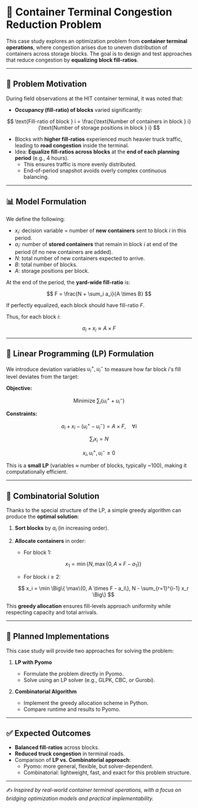 # 🚢 Container Terminal Congestion Reduction Problem

This case study explores an optimization problem from **container terminal operations**, where congestion arises due to uneven distribution of containers across storage blocks. The goal is to design and test approaches that reduce congestion by **equalizing block fill-ratios**.

---

## 📌 Problem Motivation

During field observations at the HIT container terminal, it was noted that:

- **Occupancy (fill-ratio) of blocks** varied significantly:

$$
\text{Fill-ratio of block } i = \frac{\text{Number of containers in block } i}{\text{Number of storage positions in block } i}
$$

- Blocks with **higher fill-ratios** experienced much heavier truck traffic, leading to **road congestion** inside the terminal.  
- Idea: **Equalize fill-ratios across blocks** at the **end of each planning period** (e.g., 4 hours).  
  - This ensures traffic is more evenly distributed.  
  - End-of-period snapshot avoids overly complex continuous balancing.

---

## 📊 Model Formulation

We define the following:

- $x_i$: decision variable = number of **new containers** sent to block $i$ in this period.  
- $a_i$: number of **stored containers** that remain in block $i$ at end of the period (if no new containers are added).  
- $N$: total number of new containers expected to arrive.  
- $B$: total number of blocks.  
- $A$: storage positions per block.  

At the end of the period, the **yard-wide fill-ratio** is:

$$
F = \frac{N + \sum_i a_i}{A \times B}
$$

If perfectly equalized, each block should have fill-ratio $F$.  

Thus, for each block $i$:

$$
a_i + x_i \approx A \times F
$$

---

## 🧮 Linear Programming (LP) Formulation

We introduce deviation variables $u_i^+, u_i^-$ to measure how far block $i$'s fill level deviates from the target:

**Objective:**  

$$
\text{Minimize } \sum_i (u_i^+ + u_i^-)
$$

**Constraints:**  

$$
a_i + x_i - (u_i^+ - u_i^-) = A \times F, \quad \forall i
$$  

$$
\sum_i x_i = N
$$  

$$
x_i, u_i^+, u_i^- \ge 0
$$

This is a **small LP** (variables ≈ number of blocks, typically ~100), making it computationally efficient.

---

## 🔢 Combinatorial Solution

Thanks to the special structure of the LP, a simple greedy algorithm can produce the **optimal solution**:

1. **Sort blocks** by $a_i$ (in increasing order).  
2. **Allocate containers** in order:

   - For block $1$:

   $$
   x_1 = \min \Big\{ N, \max\{0, A \times F - a_1\} \Big\}
   $$

   - For block $i \ge 2$:

   $$
   x_i = \min \Big\{ \max\{0, A \times F - a_i\}, N - \sum_{r=1}^{i-1} x_r \Big\}
   $$

This **greedy allocation** ensures fill-levels approach uniformity while respecting capacity and total arrivals.

---

## 🚀 Planned Implementations

This case study will provide two approaches for solving the problem:

1. **LP with Pyomo**  
   - Formulate the problem directly in Pyomo.  
   - Solve using an LP solver (e.g., GLPK, CBC, or Gurobi).  

2. **Combinatorial Algorithm**  
   - Implement the greedy allocation scheme in Python.  
   - Compare runtime and results to Pyomo.

---

## ✅ Expected Outcomes

- **Balanced fill-ratios** across blocks.  
- **Reduced truck congestion** in terminal roads.  
- Comparison of **LP vs. Combinatorial approach**:  
  - Pyomo: more general, flexible, but solver-dependent.  
  - Combinatorial: lightweight, fast, and exact for this problem structure.

---

✍️ *Inspired by real-world container terminal operations, with a focus on bridging optimization models and practical implementability.*
